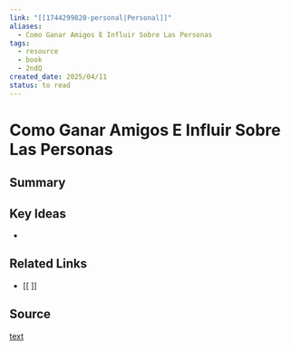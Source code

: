 ```yaml
---
link: "[[1744299820-personal|Personal]]"
aliases:
  - Como Ganar Amigos E Influir Sobre Las Personas
tags:
  - resource
  - book
  - 2ndQ
created_date: 2025/04/11
status: to read
---
```

# Como Ganar Amigos E Influir Sobre Las Personas

## Summary


## Key Ideas
- 

## Related Links
- [[ ]]

## Source
[text](url) 
